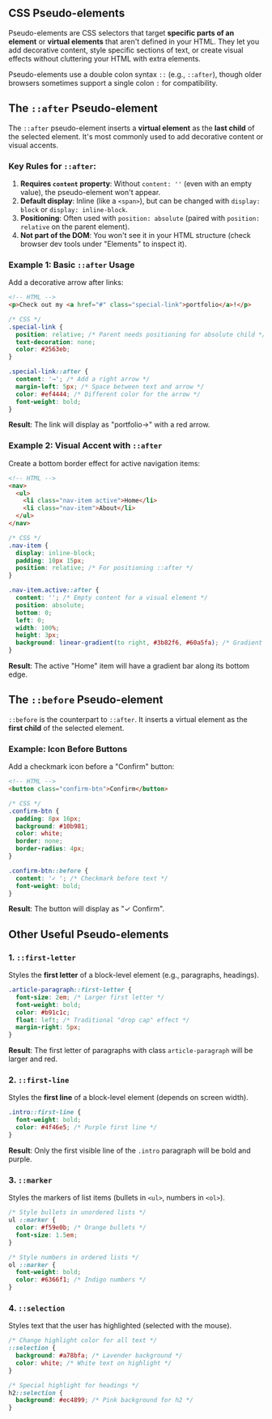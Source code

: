 ## CSS Pseudo-elements

Pseudo-elements are CSS selectors that target **specific parts of an element** or **virtual elements** that aren't defined in your HTML. They let you add decorative content, style specific sections of text, or create visual effects without cluttering your HTML with extra elements.

Pseudo-elements use a double colon syntax `::` (e.g., `::after`), though older browsers sometimes support a single colon `:` for compatibility.


## The `::after` Pseudo-element

The `::after` pseudo-element inserts a **virtual element** as the **last child** of the selected element. It's most commonly used to add decorative content or visual accents.

### Key Rules for `::after`:
1. **Requires `content` property**: Without `content: ''` (even with an empty value), the pseudo-element won't appear.
2. **Default display**: Inline (like a `<span>`), but can be changed with `display: block` or `display: inline-block`.
3. **Positioning**: Often used with `position: absolute` (paired with `position: relative` on the parent element).
4. **Not part of the DOM**: You won't see it in your HTML structure (check browser dev tools under "Elements" to inspect it).


### Example 1: Basic `::after` Usage
Add a decorative arrow after links:

```html
<!-- HTML -->
<p>Check out my <a href="#" class="special-link">portfolio</a>!</p>
```

```css
/* CSS */
.special-link {
  position: relative; /* Parent needs positioning for absolute child */
  text-decoration: none;
  color: #2563eb;
}

.special-link::after {
  content: '→'; /* Add a right arrow */
  margin-left: 5px; /* Space between text and arrow */
  color: #ef4444; /* Different color for the arrow */
  font-weight: bold;
}
```

**Result**: The link will display as "portfolio→" with a red arrow.


### Example 2: Visual Accent with `::after`
Create a bottom border effect for active navigation items:

```html
<!-- HTML -->
<nav>
  <ul>
    <li class="nav-item active">Home</li>
    <li class="nav-item">About</li>
  </ul>
</nav>
```

```css
/* CSS */
.nav-item {
  display: inline-block;
  padding: 10px 15px;
  position: relative; /* For positioning ::after */
}

.nav-item.active::after {
  content: ''; /* Empty content for a visual element */
  position: absolute;
  bottom: 0;
  left: 0;
  width: 100%;
  height: 3px;
  background: linear-gradient(to right, #3b82f6, #60a5fa); /* Gradient bar */
}
```

**Result**: The active "Home" item will have a gradient bar along its bottom edge.


## The `::before` Pseudo-element

`::before` is the counterpart to `::after`. It inserts a virtual element as the **first child** of the selected element.

### Example: Icon Before Buttons
Add a checkmark icon before a "Confirm" button:

```html
<!-- HTML -->
<button class="confirm-btn">Confirm</button>
```

```css
/* CSS */
.confirm-btn {
  padding: 8px 16px;
  background: #10b981;
  color: white;
  border: none;
  border-radius: 4px;
}

.confirm-btn::before {
  content: '✓ '; /* Checkmark before text */
  font-weight: bold;
}
```

**Result**: The button will display as "✓ Confirm".


## Other Useful Pseudo-elements

### 1. `::first-letter`
Styles the **first letter** of a block-level element (e.g., paragraphs, headings).

```css
.article-paragraph::first-letter {
  font-size: 2em; /* Larger first letter */
  font-weight: bold;
  color: #b91c1c;
  float: left; /* Traditional "drop cap" effect */
  margin-right: 5px;
}
```

**Result**: The first letter of paragraphs with class `article-paragraph` will be larger and red.


### 2. `::first-line`
Styles the **first line** of a block-level element (depends on screen width).

```css
.intro::first-line {
  font-weight: bold;
  color: #4f46e5; /* Purple first line */
}
```

**Result**: Only the first visible line of the `.intro` paragraph will be bold and purple.


### 3. `::marker`
Styles the markers of list items (bullets in `<ul>`, numbers in `<ol>`).

```css
/* Style bullets in unordered lists */
ul ::marker {
  color: #f59e0b; /* Orange bullets */
  font-size: 1.5em;
}

/* Style numbers in ordered lists */
ol ::marker {
  font-weight: bold;
  color: #6366f1; /* Indigo numbers */
}
```


### 4. `::selection`
Styles text that the user has highlighted (selected with the mouse).

```css
/* Change highlight color for all text */
::selection {
  background: #a78bfa; /* Lavender background */
  color: white; /* White text on highlight */
}

/* Special highlight for headings */
h2::selection {
  background: #ec4899; /* Pink background for h2 */
}
```
